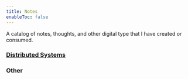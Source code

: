 ```yaml
---
title: Notes
enableToc: false
---
```


A catalog of notes, thoughts, and other digital type that I have created or consumed.

### [Distributed Systems](tags/6.824)
### Other


